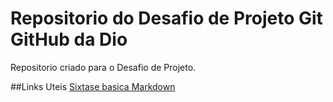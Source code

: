 # Repositorio do Desafio de Projeto Git GitHub da Dio
Repositorio criado para o Desafio de Projeto. 

##Links Uteis 
[Sixtase basica Markdown](https://www.markdownguide.org/getting-started/)
